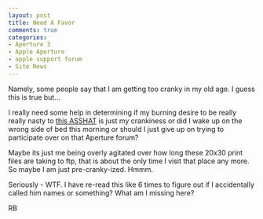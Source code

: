 ```yaml
---
layout: post
title: Need A Favor
comments: true
categories:
- Aperture 3
- Apple Aperture
- apple support forum
- Site News
---
```

Namely, some people say that I am getting too cranky in my old age. I guess this is true but...

I really need some help in determining if my burning desire to be really really nasty to <a href="http://discussions.apple.com/thread.jspa?threadID=2586239&amp;start=0&amp;tstart=0">this ASSHAT</a> is just my crankiness or did I wake up on the wrong side of bed this morning or should I just give up on trying to participate over on that Aperture forum?

Maybe its just me being overly agitated over how long these 20x30 print files are taking to ftp, that is about the only time I visit that place any more. So maybe I am just pre-cranky-ized. Hmmm.

Seriously - WTF. I have re-read this like 6 times to figure out if I accidentally called him names or something? What am I missing here?

RB